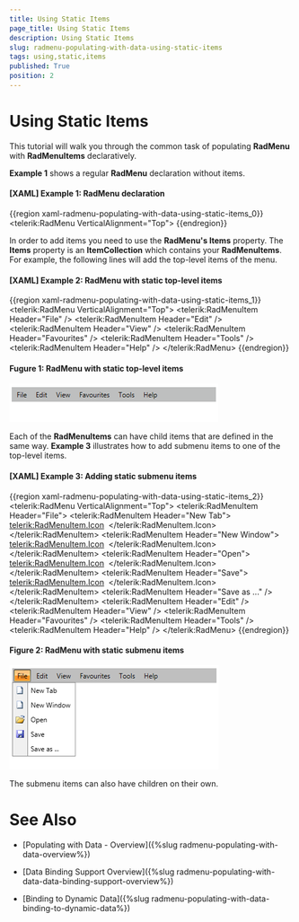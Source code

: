 ```yaml
---
title: Using Static Items
page_title: Using Static Items
description: Using Static Items
slug: radmenu-populating-with-data-using-static-items
tags: using,static,items
published: True
position: 2
---
```


# Using Static Items

This tutorial will walk you through the common task of populating __RadMenu__ with __RadMenuItems__ declaratively. 

__Example 1__ shows a regular __RadMenu__ declaration without items.

#### __[XAML] Example 1: RadMenu declaration__

{{region xaml-radmenu-populating-with-data-using-static-items_0}}
	<telerik:RadMenu VerticalAlignment="Top">
{{endregion}}

In order to add items you need to use the __RadMenu's Items__ property. The __Items__ property is an __ItemCollection__ which contains your __RadMenuItems__. For example, the following lines will add the top-level items of the menu.

#### __[XAML] Example 2: RadMenu with static top-level items__

{{region xaml-radmenu-populating-with-data-using-static-items_1}}
	<telerik:RadMenu VerticalAlignment="Top">
	    <telerik:RadMenuItem Header="File" />
	    <telerik:RadMenuItem Header="Edit" />
	    <telerik:RadMenuItem Header="View" />
	    <telerik:RadMenuItem Header="Favourites" />
	    <telerik:RadMenuItem Header="Tools" />
	    <telerik:RadMenuItem Header="Help" />
	</telerik:RadMenu>
{{endregion}}

#### __Fugure 1: RadMenu with static top-level items__

![](images/RadMenu_Populating_with_Data_Using_Static_Items_01.png)

Each of the __RadMenuItems__ can have child items that are defined in the same way. __Example 3__ illustrates how to add submenu items to one of the top-level items.

#### __[XAML] Example 3: Adding static submenu items__

{{region xaml-radmenu-populating-with-data-using-static-items_2}}
	<telerik:RadMenu VerticalAlignment="Top">
	    <telerik:RadMenuItem Header="File">
	        <telerik:RadMenuItem Header="New Tab">
	            <telerik:RadMenuItem.Icon>
	                <Image Source="/Images/newFile.png" Stretch="None" />
	            </telerik:RadMenuItem.Icon>
	        </telerik:RadMenuItem>
	        <telerik:RadMenuItem Header="New Window">
	            <telerik:RadMenuItem.Icon>
	                <Image Source="/Images/newFile.png" Stretch="None" />
	            </telerik:RadMenuItem.Icon>
	        </telerik:RadMenuItem>
	        <telerik:RadMenuItem Header="Open">
	            <telerik:RadMenuItem.Icon>
	                <Image Source="/Images/open.png" Stretch="None" />
	            </telerik:RadMenuItem.Icon>
	        </telerik:RadMenuItem>
	        <telerik:RadMenuItem Header="Save">
	            <telerik:RadMenuItem.Icon>
	                <Image Source="/Images/save.png" Stretch="None" />
	            </telerik:RadMenuItem.Icon>
	        </telerik:RadMenuItem>
	        <telerik:RadMenuItem Header="Save as ..." />
	    </telerik:RadMenuItem>
	    <telerik:RadMenuItem Header="Edit" />
	    <telerik:RadMenuItem Header="View" />
	    <telerik:RadMenuItem Header="Favourites" />
	    <telerik:RadMenuItem Header="Tools" />
	    <telerik:RadMenuItem Header="Help" />
	</telerik:RadMenu>
{{endregion}}

#### __Figure 2: RadMenu with static submenu items__

![](images/RadMenu_Populating_with_Data_Using_Static_Items_02.png)

The submenu items can also have children on their own.

# See Also

 * [Populating with Data - Overview]({%slug radmenu-populating-with-data-overview%})

 * [Data Binding Support Overview]({%slug radmenu-populating-with-data-data-binding-support-overview%})

 * [Binding to Dynamic Data]({%slug radmenu-populating-with-data-binding-to-dynamic-data%})

